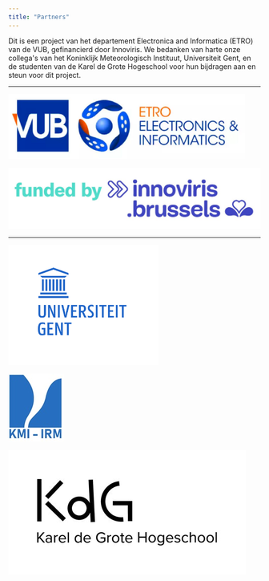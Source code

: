 ```yaml
---
title: "Partners"
---
```


Dit is een project van het departement Electronica and Informatica (ETRO) van de VUB, gefinancierd door Innoviris. We bedanken van harte onze collega's van het Koninklijk Meteorologisch Instituut, Universiteit Gent, en de studenten van de Karel de Grote Hogeschool voor hun bijdragen aan en steun voor dit project.  

*** 

[![ETRO VUB](/assets/images/partners/logo-vub-etro.png)](https://www.etrovub.be/)

[![Innoviris](/assets/images/partners/logo-innoviris.jpg)](https://innoviris.brussels/)

***

[![UGent](/assets/images/partners/logo-ugent-nl.png)](https://www.ugent.be/)

[![RMI](/assets/images/partners/logo-kmi.jpg)](https://www.meteo.be/)

[![KdG](/assets/images/partners/logo-KdG.png)](https://www.kdg.be/)
